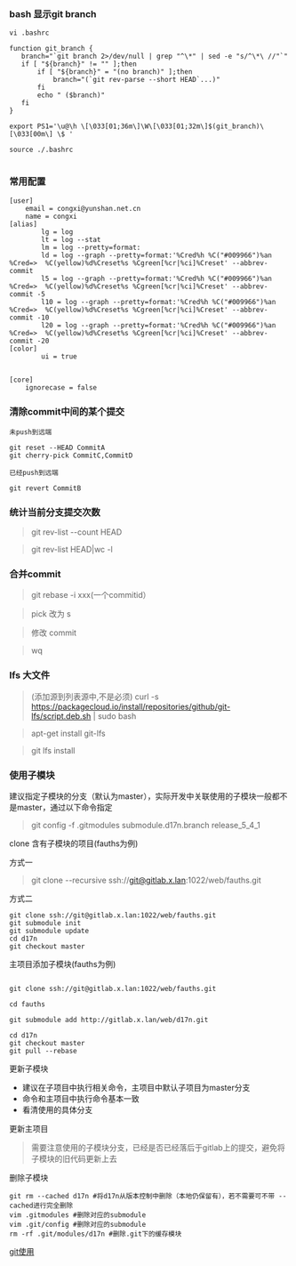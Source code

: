 ### bash 显示git branch
```
vi .bashrc

function git_branch {
   branch="`git branch 2>/dev/null | grep "^\*" | sed -e "s/^\*\ //"`"
   if [ "${branch}" != "" ];then
       if [ "${branch}" = "(no branch)" ];then
           branch="(`git rev-parse --short HEAD`...)"
       fi
       echo " ($branch)"
   fi
}

export PS1='\u@\h \[\033[01;36m\]\W\[\033[01;32m\]$(git_branch)\[\033[00m\] \$ '

source ./.bashrc


```

### 常用配置
```
[user]
	email = congxi@yunshan.net.cn
	name = congxi
[alias]
        lg = log
        lt = log --stat
        lm = log --pretty=format:
        ld = log --graph --pretty=format:'%Cred%h %C("#009966")%an  %Cred=>  %C(yellow)%d%Creset%s %Cgreen[%cr|%ci]%Creset' --abbrev-commit
        l5 = log --graph --pretty=format:'%Cred%h %C("#009966")%an  %Cred=>  %C(yellow)%d%Creset%s %Cgreen[%cr|%ci]%Creset' --abbrev-commit -5
        l10 = log --graph --pretty=format:'%Cred%h %C("#009966")%an  %Cred=>  %C(yellow)%d%Creset%s %Cgreen[%cr|%ci]%Creset' --abbrev-commit -10
        l20 = log --graph --pretty=format:'%Cred%h %C("#009966")%an  %Cred=>  %C(yellow)%d%Creset%s %Cgreen[%cr|%ci]%Creset' --abbrev-commit -20
[color]
        ui = true


[core]
	ignorecase = false
```

### 清除commit中间的某个提交
```
未push到远端

git reset --HEAD CommitA
git cherry-pick CommitC,CommitD
```
```
已经push到远端

git revert CommitB
```

### 统计当前分支提交次数
> git rev-list --count HEAD

> git rev-list HEAD|wc -l

### 合并commit
> git rebase -i xxx(一个commitid）

> pick 改为 s

> 修改 commit

> wq

### lfs 大文件
> (添加源到列表源中,不是必须) curl -s https://packagecloud.io/install/repositories/github/git-lfs/script.deb.sh | sudo bash

> apt-get install git-lfs

> git lfs install

### 使用子模块

建议指定子模块的分支（默认为master），实际开发中关联使用的子模块一般都不是master，通过以下命令指定

> git config -f .gitmodules submodule.d17n.branch release_5_4_1

clone 含有子模块的项目(fauths为例)

方式一
> git clone --recursive  ssh://git@gitlab.x.lan:1022/web/fauths.git

方式二
```
git clone ssh://git@gitlab.x.lan:1022/web/fauths.git
git submodule init
git submodule update
cd d17n
git checkout master
```

主项目添加子模块(fauths为例)
```

git clone ssh://git@gitlab.x.lan:1022/web/fauths.git

cd fauths

git submodule add http://gitlab.x.lan/web/d17n.git

cd d17n
git checkout master
git pull --rebase
```

更新子模块

- 建议在子项目中执行相关命令，主项目中默认子项目为master分支
- 命令和主项目中执行命令基本一致
- 看清使用的具体分支

更新主项目

> 需要注意使用的子模块分支，已经是否已经落后于gitlab上的提交，避免将子模块的旧代码更新上去

删除子模块
```
git rm --cached d17n #将d17n从版本控制中删除（本地仍保留有），若不需要可不带 --cached进行完全删除
vim .gitmodules #删除对应的submodule
vim .git/config #删除对应的submodule
rm -rf .git/modules/d17n #删除.git下的缓存模块
```

[git使用](/image/git.png)
